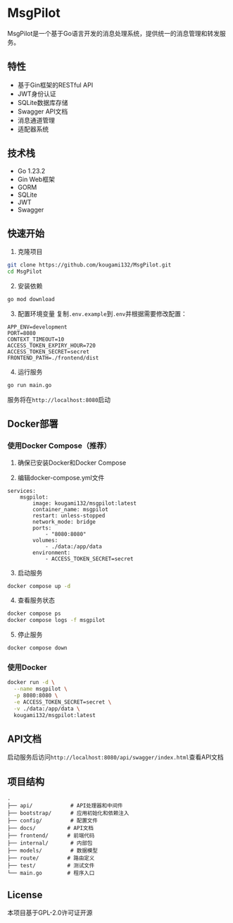 # MsgPilot

MsgPilot是一个基于Go语言开发的消息处理系统，提供统一的消息管理和转发服务。

## 特性

- 基于Gin框架的RESTful API
- JWT身份认证
- SQLite数据库存储
- Swagger API文档
- 消息通道管理
- 适配器系统

## 技术栈

- Go 1.23.2
- Gin Web框架
- GORM
- SQLite
- JWT
- Swagger

## 快速开始

1. 克隆项目
```bash
git clone https://github.com/kougami132/MsgPilot.git
cd MsgPilot
```

2. 安装依赖
```bash
go mod download
```

3. 配置环境变量
复制`.env.example`到`.env`并根据需要修改配置：
```env
APP_ENV=development
PORT=8080
CONTEXT_TIMEOUT=10
ACCESS_TOKEN_EXPIRY_HOUR=720
ACCESS_TOKEN_SECRET=secret
FRONTEND_PATH=./frontend/dist
```

4. 运行服务
```bash
go run main.go
```

服务将在`http://localhost:8080`启动

## Docker部署

### 使用Docker Compose（推荐）

1. 确保已安装Docker和Docker Compose

2. 编辑docker-compose.yml文件
```
services:
    msgpilot:
        image: kougami132/msgpilot:latest
        container_name: msgpilot
        restart: unless-stopped
        network_mode: bridge
        ports:
            - "8080:8080"
        volumes:
            - ./data:/app/data
        environment:
            - ACCESS_TOKEN_SECRET=secret
```

3. 启动服务
```bash
docker compose up -d
```

4. 查看服务状态
```bash
docker compose ps
docker compose logs -f msgpilot
```

5. 停止服务
```bash
docker compose down
```

### 使用Docker

```bash
docker run -d \
  --name msgpilot \
  -p 8080:8080 \
  -e ACCESS_TOKEN_SECRET=secret \
  -v ./data:/app/data \
  kougami132/msgpilot:latest
```

## API文档

启动服务后访问`http://localhost:8080/api/swagger/index.html`查看API文档

## 项目结构

```
.
├── api/            # API处理器和中间件
├── bootstrap/      # 应用初始化和依赖注入
├── config/         # 配置文件
├── docs/          # API文档
├── frontend/      # 前端代码
├── internal/       # 内部包
├── models/         # 数据模型
├── route/         # 路由定义
├── test/          # 测试文件
└── main.go        # 程序入口
```

## License

本项目基于GPL-2.0许可证开源